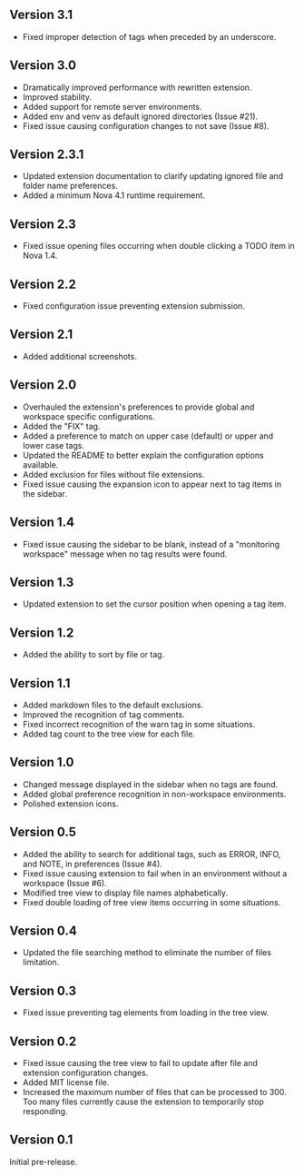 ## Version 3.1

* Fixed improper detection of tags when preceded by an underscore.

## Version 3.0

* Dramatically improved performance with rewritten extension.
* Improved stability.
* Added support for remote server environments.
* Added env and venv as default ignored directories (Issue #21).
* Fixed issue causing configuration changes to not save (Issue #8).

## Version 2.3.1

* Updated extension documentation to clarify updating ignored file and folder name preferences.
* Added a minimum Nova 4.1 runtime requirement.

## Version 2.3

* Fixed issue opening files occurring when double clicking a TODO item in Nova 1.4.

## Version 2.2

* Fixed configuration issue preventing extension submission.

## Version 2.1

* Added additional screenshots.

## Version 2.0

* Overhauled the extension's preferences to provide global and workspace specific configurations.
* Added the "FIX" tag.
* Added a preference to match on upper case (default) or upper and lower case tags.
* Updated the README to better explain the configuration options available.
* Added exclusion for files without file extensions.
* Fixed issue causing the expansion icon to appear next to tag items in the sidebar.

## Version 1.4

* Fixed issue causing the sidebar to be blank, instead of a "monitoring workspace" message when no tag results were found.

## Version 1.3

* Updated extension to set the cursor position when opening a tag item.

## Version 1.2

* Added the ability to sort by file or tag.

## Version 1.1

* Added markdown files to the default exclusions.
* Improved the recognition of tag comments.
* Fixed incorrect recognition of the warn tag in some situations.
* Added tag count to the tree view for each file.

## Version 1.0

* Changed message displayed in the sidebar when no tags are found.
* Added global preference recognition in non-workspace environments.
* Polished extension icons.

## Version 0.5

* Added the ability to search for additional tags, such as ERROR, INFO, and NOTE, in preferences (Issue #4).
* Fixed issue causing extension to fail when in an environment without a workspace (Issue #6).
* Modified tree view to display file names alphabetically.
* Fixed double loading of tree view items occurring in some situations.

## Version 0.4

* Updated the file searching method to eliminate the number of files limitation.

## Version 0.3

* Fixed issue preventing tag elements from loading in the tree view.

## Version 0.2

* Fixed issue causing the tree view to fail to update after file and extension configuration changes.
* Added MIT license file.
* Increased the maximum number of files that can be processed to 300. Too many files currently cause the extension to temporarily stop responding.

## Version 0.1

Initial pre-release.

